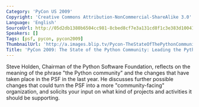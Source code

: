 ```yaml
---
Category: 'PyCon US 2009'
Copyright: 'Creative Commons Attribution-NonCommercial-ShareAlike 3.0'
Language: 'English'
SourceUrl: http://05d2db1380b6504cc981-8cbed8cf7e3a131cd8f1c3e383d10041.r93.cf2.rackcdn.com/pycon-us-2009/145_pycon-2009-the-state-of-the-python-community-leading-the-python-tribe-118.mp4
Speakers: []
Tags: [psf, pycon, pycon2009]
ThumbnailUrl: 'http://a.images.blip.tv/Pycon-TheStateOfThePythonCommunityLeadingThePythonTribe902-75.jpg'
Title: 'PyCon 2009: The State of the Python Community: Leading the Python tribe (#118)'
---
```

  
Steve Holden, Chairman of the Python Software Foundation, reflects on the
meaning of the phrase "the Python community" and the changes that have taken
place in the PSF in the last year. He discusses further possible changes that
could turn the PSF into a more "community-facing" organization, and solicits
your input on what kind of projects and activities it should be supporting.
